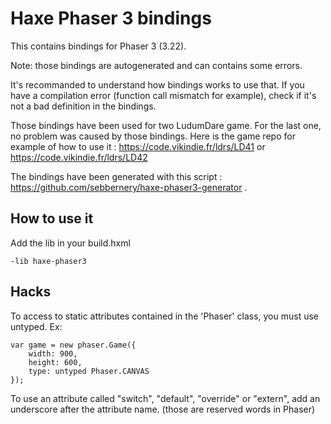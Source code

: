 # Haxe Phaser 3 bindings

This contains bindings for Phaser 3 (3.22).

Note: those bindings are autogenerated and can contains some errors.

It's recommanded to understand how bindings works to use that. If you have a compilation error (function call mismatch for example), check if it's not a bad definition in the bindings.

Those bindings have been used for two LudumDare game. For the last one, no problem was caused by those bindings.
Here is the game repo for example of how to use it : https://code.vikindie.fr/ldrs/LD41 or https://code.vikindie.fr/ldrs/LD42

The bindings have been generated with this script : https://github.com/sebbernery/haxe-phaser3-generator .

## How to use it

Add the lib in your build.hxml

```
-lib haxe-phaser3
```

## Hacks

To access to static attributes contained in the 'Phaser' class, you must use untyped. Ex:

```
var game = new phaser.Game({
    width: 900,
    height: 600,
    type: untyped Phaser.CANVAS
});
```

To use an attribute called "switch", "default", "override" or "extern", add an underscore after the attribute name. (those are reserved words in Phaser)

